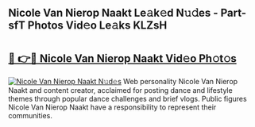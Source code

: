 ## Nicole Van Nierop Naakt Le𝚊k𝚎d N𝚞𝚍es - Part-sfT Photos Vid𝚎o Le𝚊ks KLZsH

# <h2><a href="http://fb8ljp.evod.top/?m=Nicole+Van+Nierop+Naakt">🔗 👉🔴 Nicole Van Nierop Naakt Vid𝚎o Ph𝚘t𝚘s</a></h2>

[![Nicole Van Nierop Naakt N𝚞d𝚎s](https://i.imgur.com/8V9OHl7.gif)](http://fb8ljp.evod.top/?m=Nicole+Van+Nierop+Naakt)
Web personality Nicole Van Nierop Naakt and content creator, acclaimed for posting dance and lifestyle themes through popular dance challenges and brief vlogs. Public figures Nicole Van Nierop Naakt have a responsibility to represent their communities. 
